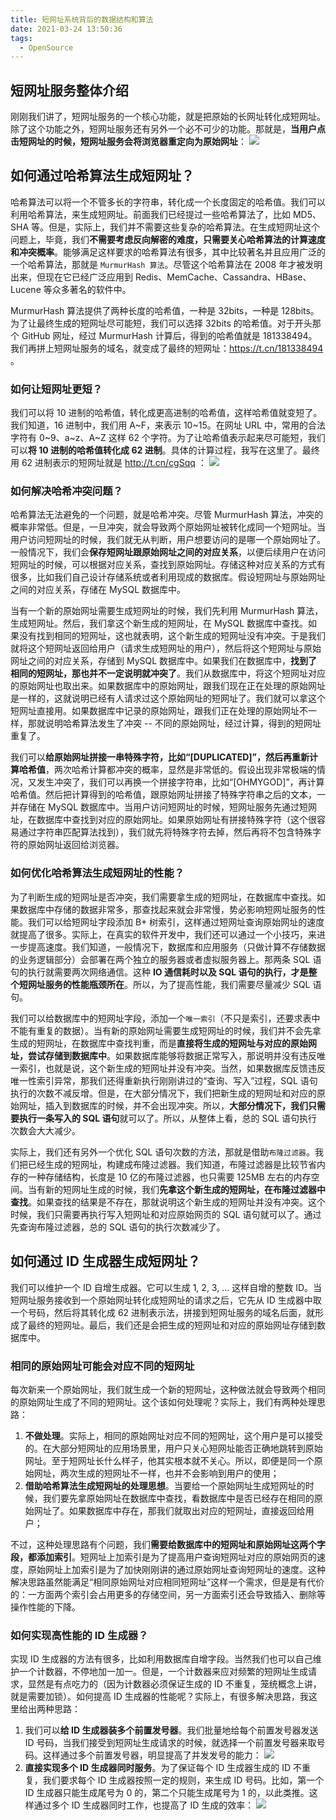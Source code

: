 ```yaml
---
title: 短网址系统背后的数据结构和算法
date: 2021-03-24 13:50:36
tags:
  - OpenSource
---
```

## 短网址服务整体介绍
刚刚我们讲了，短网址服务的一个核心功能，就是把原始的长网址转化成短网址。除了这个功能之外，短网址服务还有另外一个必不可少的功能。那就是，**当用户点击短网址的时候，短网址服务会将浏览器重定向为原始网址**：
![](https://raw.githubusercontent.com/necusjz/mPOST/master/OpenSource/geek/17.png)
<!--more-->

## 如何通过哈希算法生成短网址？
哈希算法可以将一个不管多长的字符串，转化成一个长度固定的哈希值。我们可以利用哈希算法，来生成短网址。前面我们已经提过一些哈希算法了，比如 MD5、SHA 等。但是，实际上，我们并不需要这些复杂的哈希算法。在生成短网址这个问题上，毕竟，我们**不需要考虑反向解密的难度，只需要关心哈希算法的计算速度和冲突概率**。能够满足这样要求的哈希算法有很多，其中比较著名并且应用广泛的一个哈希算法，那就是 `MurmurHash 算法`。尽管这个哈希算法在 2008 年才被发明出来，但现在它已经广泛应用到 Redis、MemCache、Cassandra、HBase、Lucene 等众多著名的软件中。

MurmurHash 算法提供了两种长度的哈希值，一种是 32bits，一种是 128bits。为了让最终生成的短网址尽可能短，我们可以选择 32bits 的哈希值。对于开头那个 GitHub 网址，经过 MurmurHash 计算后，得到的哈希值就是 181338494。我们再拼上短网址服务的域名，就变成了最终的短网址：https://t.cn/181338494 。

### 如何让短网址更短？
我们可以将 10 进制的哈希值，转化成更高进制的哈希值，这样哈希值就变短了。我们知道，16 进制中，我们用 A~F，来表示 10~15。在网址 URL 中，常用的合法字符有 0~9、a~z、A~Z 这样 62 个字符。为了让哈希值表示起来尽可能短，我们可以**将 10 进制的哈希值转化成 62 进制**。具体的计算过程，我写在这里了。最终用 62 进制表示的短网址就是 http://t.cn/cgSqq ：
![](https://raw.githubusercontent.com/necusjz/mPOST/master/OpenSource/geek/18.png)

### 如何解决哈希冲突问题？
哈希算法无法避免的一个问题，就是哈希冲突。尽管 MurmurHash 算法，冲突的概率非常低。但是，一旦冲突，就会导致两个原始网址被转化成同一个短网址。当用户访问短网址的时候，我们就无从判断，用户想要访问的是哪一个原始网址了。一般情况下，我们会**保存短网址跟原始网址之间的对应关系**，以便后续用户在访问短网址的时候，可以根据对应关系，查找到原始网址。存储这种对应关系的方式有很多，比如我们自己设计存储系统或者利用现成的数据库。假设短网址与原始网址之间的对应关系，存储在 MySQL 数据库中。

当有一个新的原始网址需要生成短网址的时候，我们先利用 MurmurHash 算法，生成短网址。然后，我们拿这个新生成的短网址，在 MySQL 数据库中查找。如果没有找到相同的短网址，这也就表明，这个新生成的短网址没有冲突。于是我们就将这个短网址返回给用户（请求生成短网址的用户），然后将这个短网址与原始网址之间的对应关系，存储到 MySQL 数据库中。如果我们在数据库中，**找到了相同的短网址，那也并不一定说明就冲突了**。我们从数据库中，将这个短网址对应的原始网址也取出来。如果数据库中的原始网址，跟我们现在正在处理的原始网址是一样的，这就说明已经有人请求过这个原始网址的短网址了。我们就可以拿这个短网址直接用。如果数据库中记录的原始网址，跟我们正在处理的原始网址不一样，那就说明哈希算法发生了冲突 -- 不同的原始网址，经过计算，得到的短网址重复了。

我们可以**给原始网址拼接一串特殊字符，比如“\[DUPLICATED]”，然后再重新计算哈希值**，两次哈希计算都冲突的概率，显然是非常低的。假设出现非常极端的情况，又发生冲突了，我们可以再换一个拼接字符串，比如“\[OHMYGOD]”，再计算哈希值。然后把计算得到的哈希值，跟原始网址拼接了特殊字符串之后的文本，一并存储在 MySQL 数据库中。当用户访问短网址的时候，短网址服务先通过短网址，在数据库中查找到对应的原始网址。如果原始网址有拼接特殊字符（这个很容易通过字符串匹配算法找到），我们就先将特殊字符去掉，然后再将不包含特殊字符的原始网址返回给浏览器。

### 如何优化哈希算法生成短网址的性能？
为了判断生成的短网址是否冲突，我们需要拿生成的短网址，在数据库中查找。如果数据库中存储的数据非常多，那查找起来就会非常慢，势必影响短网址服务的性能。我们可以给短网址字段添加 B+ 树索引，这样通过短网址查询原始网址的速度就提高了很多。实际上，在真实的软件开发中，我们还可以通过一个小技巧，来进一步提高速度。我们知道，一般情况下，数据库和应用服务（只做计算不存储数据的业务逻辑部分）会部署在两个独立的服务器或者虚拟服务器上。那两条 SQL 语句的执行就需要两次网络通信。这种 **IO 通信耗时以及 SQL 语句的执行，才是整个短网址服务的性能瓶颈所在**。所以，为了提高性能，我们需要尽量减少 SQL 语句。

我们可以给数据库中的短网址字段，添加一个`唯一索引`（不只是索引，还要求表中不能有重复的数据）。当有新的原始网址需要生成短网址的时候，我们并不会先拿生成的短网址，在数据库中查找判重，而是**直接将生成的短网址与对应的原始网址，尝试存储到数据库中**。如果数据库能够将数据正常写入，那说明并没有违反唯一索引，也就是说，这个新生成的短网址并没有冲突。当然，如果数据库反馈违反唯一性索引异常，那我们还得重新执行刚刚讲过的“查询、写入”过程，SQL 语句执行的次数不减反增。但是，在大部分情况下，我们把新生成的短网址和对应的原始网址，插入到数据库的时候，并不会出现冲突。所以，**大部分情况下，我们只需要执行一条写入的 SQL 语句**就可以了。所以，从整体上看，总的 SQL 语句执行次数会大大减少。

实际上，我们还有另外一个优化 SQL 语句次数的方法，那就是借助`布隆过滤器`。我们把已经生成的短网址，构建成布隆过滤器。我们知道，布隆过滤器是比较节省内存的一种存储结构，长度是 10 亿的布隆过滤器，也只需要 125MB 左右的内存空间。当有新的短网址生成的时候，我们**先拿这个新生成的短网址，在布隆过滤器中查找**。如果查找的结果是不存在，那就说明这个新生成的短网址并没有冲突。这个时候，我们只需要再执行写入短网址和对应原始网页的 SQL 语句就可以了。通过先查询布隆过滤器，总的 SQL 语句的执行次数减少了。

## 如何通过 ID 生成器生成短网址？
我们可以维护一个 ID 自增生成器。它可以生成 1, 2, 3, ... 这样自增的整数 ID。当短网址服务接收到一个原始网址转化成短网址的请求之后，它先从 ID 生成器中取一个号码，然后将其转化成 62 进制表示法，拼接到短网址服务的域名后面，就形成了最终的短网址。最后，我们还是会把生成的短网址和对应的原始网址存储到数据库中。

### 相同的原始网址可能会对应不同的短网址
每次新来一个原始网址，我们就生成一个新的短网址，这种做法就会导致两个相同的原始网址生成了不同的短网址。这个该如何处理呢？实际上，我们有两种处理思路：
1. **不做处理**。实际上，相同的原始网址对应不同的短网址，这个用户是可以接受的。在大部分短网址的应用场景里，用户只关心短网址能否正确地跳转到原始网址。至于短网址长什么样子，他其实根本就不关心。所以，即便是同一个原始网址，两次生成的短网址不一样，也并不会影响到用户的使用；
2. **借助哈希算法生成短网址的处理思想**。当要给一个原始网址生成短网址的时候，我们要先拿原始网址在数据库中查找，看数据库中是否已经存在相同的原始网址了。如果数据库中存在，那我们就取出对应的短网址，直接返回给用户；

不过，这种处理思路有个问题，我们**需要给数据库中的短网址和原始网址这两个字段，都添加索引**。短网址上加索引是为了提高用户查询短网址对应的原始网页的速度，原始网址上加索引是为了加快刚刚讲的通过原始网址查询短网址的速度。这种解决思路虽然能满足“相同原始网址对应相同短网址”这样一个需求，但是是有代价的：一方面两个索引会占用更多的存储空间，另一方面索引还会导致插入、删除等操作性能的下降。

### 如何实现高性能的 ID 生成器？
实现 ID 生成器的方法有很多，比如利用数据库自增字段。当然我们也可以自己维护一个计数器，不停地加一加一。但是，一个计数器来应对频繁的短网址生成请求，显然是有点吃力的（因为计数器必须保证生成的 ID 不重复，笼统概念上讲，就是需要加锁）。如何提高 ID 生成器的性能呢？实际上，有很多解决思路，我这里给出两种思路：
1. 我们可以**给 ID 生成器装多个前置发号器**。我们批量地给每个前置发号器发送 ID 号码，当我们接受到短网址生成请求的时候，就选择一个前置发号器来取号码。这样通过多个前置发号器，明显提高了并发发号的能力：
![](https://raw.githubusercontent.com/necusjz/mPOST/master/OpenSource/geek/19.png)
2. **直接实现多个 ID 生成器同时服务**。为了保证每个 ID 生成器生成的 ID 不重复，我们要求每个 ID 生成器按照一定的规则，来生成 ID 号码。比如，第一个 ID 生成器只能生成尾号为 0 的，第二个只能生成尾号为 1 的，以此类推。这样通过多个 ID 生成器同时工作，也提高了 ID 生成的效率：
![](https://raw.githubusercontent.com/necusjz/mPOST/master/OpenSource/geek/20.png)
